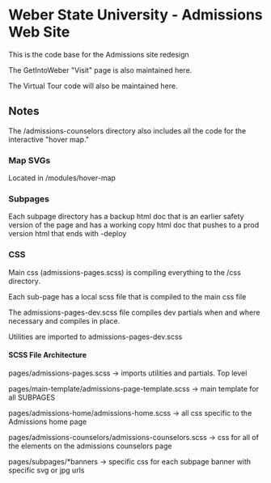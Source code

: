 # Weber State University - Admissions Web Site

This is the code base for the Admissions site redesign

The GetIntoWeber "Visit" page is also maintained here.

The Virtual Tour code will also be maintained here.


## Notes

The /admissions-counselors directory also includes all the code for the interactive "hover map."


### Map SVGs

Located in /modules/hover-map


### Subpages

Each subpage directory has a backup html doc that is an earlier safety version of the page and has a working copy html doc that pushes to a prod version html that ends with -deploy


### CSS

Main css (admissions-pages.scss) is compiling everything to the /css directory.

Each sub-page has a local scss file that is compiled to the main css file

The admissions-pages-dev.scss file compiles dev partials when and where necessary and compiles in place.

Utilities are imported to admissions-pages-dev.scss


#### SCSS File Architecture

pages/admissions-pages.scss -> imports utilities and partials. Top level

pages/main-template/admissions-page-template.scss -> main template for all SUBPAGES

pages/admissions-home/admissions-home.scss -> all css specific to the Admissions home page

pages/admissions-counselors/admissions-counselors.scss -> css for all of the elements on the admissions counselors page

pages/subpages/*banners -> specific css for each subpage banner with specific svg or jpg urls